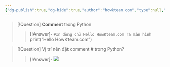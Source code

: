 ```yaml
---
{"dg-publish":true,"dg-hide":true,"author":"howkteam.com","type":null,"genre":null,"word-count":null,"tags":["python","kteam"],"title":"04. Cách ghi chú trong Python","permalink":"/du-an/hoc-python/04-cach-ghi-chu-trong-python/","hide":true,"dgPassFrontmatter":true}
---
```



> [!Question] **Comment** trong Python 
>> [!Answer]-
>> ```#In dòng chữ Hello HowKteam.com ra màn hình```
>> print(“Hello HowKteam.com”)
<!--SR:!2023-08-30,3,250-->

> [!Question] Vị trí nên đặt comment # trong Python?
>> [!Answer]-
>> ![](https://i.imgur.com/L2RV7fl.png) <!--SR:!2023-08-30,3,250-->

 